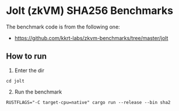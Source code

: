 # Jolt (zkVM) SHA256 Benchmarks

The benchmark code is from the following one:

* https://github.com/kkrt-labs/zkvm-benchmarks/tree/master/jolt

## How to run

1. Enter the dir

```console
cd jolt
```

2. Run the benchmark

```console
RUSTFLAGS="-C target-cpu=native" cargo run --release --bin sha2
```
